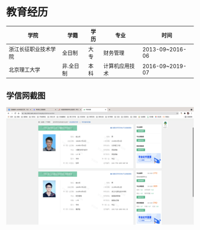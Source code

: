 # 教育经历

| 学院                 | 学籍      | 学历 | 专业           | 时间            |
| -------------------- | --------- | ---- | -------------- | --------------- |
| 浙江长征职业技术学院 | 全日制    | 大专 | 财务管理       | 2013-09~2016-06 |
| 北京理工大学         | 非.全日制 | 本科 | 计算机应用技术 | 2016-09~2019-07 |

## 学信网截图
![学信网网页截图](../static/photos/xuexinwang.png)